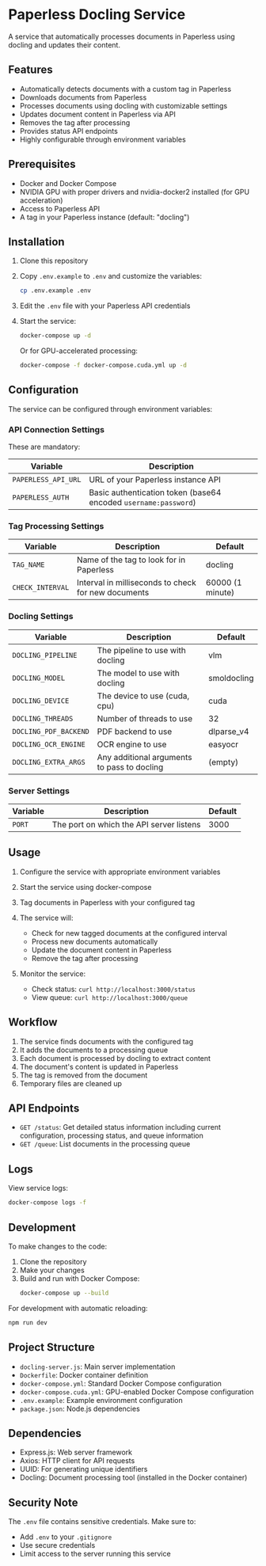 # Paperless Docling Service

A service that automatically processes documents in Paperless using docling and updates their content.

## Features

- Automatically detects documents with a custom tag in Paperless
- Downloads documents from Paperless
- Processes documents using docling with customizable settings
- Updates document content in Paperless via API
- Removes the tag after processing
- Provides status API endpoints
- Highly configurable through environment variables

## Prerequisites

- Docker and Docker Compose
- NVIDIA GPU with proper drivers and nvidia-docker2 installed (for GPU acceleration)
- Access to Paperless API
- A tag in your Paperless instance (default: "docling")

## Installation

1. Clone this repository
2. Copy `.env.example` to `.env` and customize the variables:
   ```bash
   cp .env.example .env
   ```
3. Edit the `.env` file with your Paperless API credentials
4. Start the service:
   ```bash
   docker-compose up -d
   ```
   
   Or for GPU-accelerated processing:
   ```bash
   docker-compose -f docker-compose.cuda.yml up -d
   ```

## Configuration

The service can be configured through environment variables:

### API Connection Settings

These are mandatory:

| Variable            | Description                                                     |
| ------------------- | --------------------------------------------------------------- |
| `PAPERLESS_API_URL` | URL of your Paperless instance API                              |
| `PAPERLESS_AUTH`    | Basic authentication token (base64 encoded `username:password`) |

### Tag Processing Settings

| Variable         | Description                                         | Default          |
| ---------------- | --------------------------------------------------- | ---------------- |
| `TAG_NAME`       | Name of the tag to look for in Paperless            | docling          |
| `CHECK_INTERVAL` | Interval in milliseconds to check for new documents | 60000 (1 minute) |

### Docling Settings

| Variable              | Description                                 | Default     |
| --------------------- | ------------------------------------------- | ----------- |
| `DOCLING_PIPELINE`    | The pipeline to use with docling            | vlm         |
| `DOCLING_MODEL`       | The model to use with docling               | smoldocling |
| `DOCLING_DEVICE`      | The device to use (cuda, cpu)               | cuda        |
| `DOCLING_THREADS`     | Number of threads to use                    | 32          |
| `DOCLING_PDF_BACKEND` | PDF backend to use                          | dlparse_v4  |
| `DOCLING_OCR_ENGINE`  | OCR engine to use                           | easyocr     |
| `DOCLING_EXTRA_ARGS`  | Any additional arguments to pass to docling | (empty)     |

### Server Settings

| Variable | Description                              | Default |
| -------- | ---------------------------------------- | ------- |
| `PORT`   | The port on which the API server listens | 3000    |

## Usage

1. Configure the service with appropriate environment variables
2. Start the service using docker-compose
3. Tag documents in Paperless with your configured tag
4. The service will:
   - Check for new tagged documents at the configured interval
   - Process new documents automatically
   - Update the document content in Paperless
   - Remove the tag after processing

5. Monitor the service:
   - Check status: `curl http://localhost:3000/status`
   - View queue: `curl http://localhost:3000/queue`

## Workflow

1. The service finds documents with the configured tag
2. It adds the documents to a processing queue
3. Each document is processed by docling to extract content
4. The document's content is updated in Paperless
5. The tag is removed from the document
6. Temporary files are cleaned up

## API Endpoints

- `GET /status`: Get detailed status information including current configuration, processing status, and queue information
- `GET /queue`: List documents in the processing queue

## Logs

View service logs:
```bash
docker-compose logs -f
```

## Development

To make changes to the code:

1. Clone the repository
2. Make your changes
3. Build and run with Docker Compose:
   ```bash
   docker-compose up --build
   ```

For development with automatic reloading:
```bash
npm run dev
```

## Project Structure

- `docling-server.js`: Main server implementation
- `Dockerfile`: Docker container definition
- `docker-compose.yml`: Standard Docker Compose configuration
- `docker-compose.cuda.yml`: GPU-enabled Docker Compose configuration
- `.env.example`: Example environment configuration
- `package.json`: Node.js dependencies

## Dependencies

- Express.js: Web server framework
- Axios: HTTP client for API requests
- UUID: For generating unique identifiers
- Docling: Document processing tool (installed in the Docker container)

## Security Note

The `.env` file contains sensitive credentials. Make sure to:
- Add `.env` to your `.gitignore`
- Use secure credentials
- Limit access to the server running this service
